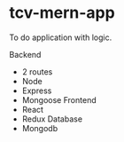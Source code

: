 # tcv-mern-app

To do application with logic.

Backend
- 2 routes
- Node
- Express
- Mongoose
Frontend
- React
- Redux
Database
- Mongodb